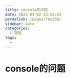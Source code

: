 ```yaml
---
title: console的问题
date: 2021-04-02 23:52:53
permalink: /pages/f6e1b8/
sidebar: auto
categories:
  - 随笔
tags:
  - 
---
```

# console的问题 


